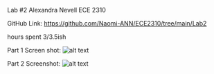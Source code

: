 Lab #2 
Alexandra Nevell
ECE 2310

GitHub Link: https://github.com/Naomi-ANN/ECE2310/tree/main/Lab2

hours spent 3/3.5ish

Part 1 Screen shot:
![alt text](<images/Screenshot 2025-09-11 at 1.31.41 PM.png>)

Part 2 Screenshot:
![alt text](<images/Screenshot 2025-09-11 at 3.46.03 PM.png>)